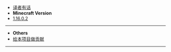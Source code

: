 * [译者有话](/README.md)
* **Minecraft Version**
* [1.16.0.2](/1.16.0.2/index.md)
---
* **Others**
* [给本项目做贡献](/CONTRIBUTE.md)
---